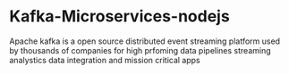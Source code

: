 # Kafka-Microservices-nodejs

Apache kafka is a open source distributed event streaming platform used by thousands of companies for high prfoming data pipelines streaming analystics data integration and 
mission critical apps
